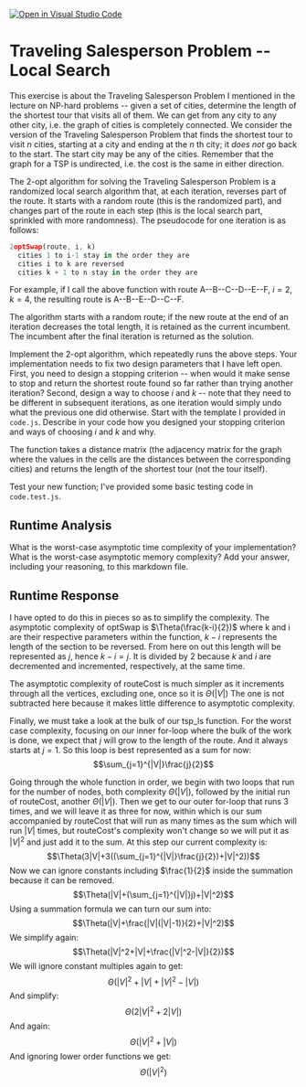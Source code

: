 [![Open in Visual Studio Code](https://classroom.github.com/assets/open-in-vscode-718a45dd9cf7e7f842a935f5ebbe5719a5e09af4491e668f4dbf3b35d5cca122.svg)](https://classroom.github.com/online_ide?assignment_repo_id=12989914&assignment_repo_type=AssignmentRepo)
# Traveling Salesperson Problem -- Local Search

This exercise is about the Traveling Salesperson Problem I mentioned in the
lecture on NP-hard problems -- given a set of cities, determine the length of
the shortest tour that visits all of them. We can get from any city to any other
city, i.e. the graph of cities is completely connected. We consider the version
of the Traveling Salesperson Problem that finds the shortest tour to visit $n$
cities, starting at a city and ending at the $n$ th city; it *does not* go
back to the start. The start city may be any of the cities. Remember that the
graph for a TSP is undirected, i.e. the cost is the same in either direction.

The 2-opt algorithm for solving the Traveling Salesperson Problem is a
randomized local search algorithm that, at each iteration, reverses part of the
route. It starts with a random route (this is the randomized part), and changes
part of the route in each step (this is the local search part, sprinkled with
more randomness). The pseudocode for one iteration is as follows:

```javascript
2optSwap(route, i, k)
  cities 1 to i-1 stay in the order they are
  cities i to k are reversed
  cities k + 1 to n stay in the order they are
```

For example, if I call the above function with route A--B--C--D--E--F, $i=2$,
$k=4$, the resulting route is A--B--E--D--C--F.

The algorithm starts with a random route; if the new route at the end of an
iteration decreases the total length, it is retained as the current incumbent.
The incumbent after the final iteration is returned as the solution.

Implement the 2-opt algorithm, which repeatedly runs the above steps. Your
implementation needs to fix two design parameters that I have left open. First,
you need to design a stopping criterion -- when would it make sense to stop and
return the shortest route found so far rather than trying another iteration?
Second, design a way to choose $i$ and $k$ -- note that they need to be
different in subsequent iterations, as one iteration would simply undo what
the previous one did otherwise. Start with the template I provided in `code.js`.
Describe in your code how you designed your stopping criterion and ways of
choosing $i$ and $k$ and why.

The function takes a distance matrix (the adjacency matrix for the graph where
the values in the cells are the distances between the corresponding cities) and
returns the length of the shortest tour (not the tour itself).

Test your new function; I've provided some basic testing code in `code.test.js`.

## Runtime Analysis

What is the worst-case asymptotic time complexity of your implementation? What
is the worst-case asymptotic memory complexity? Add your answer, including your
reasoning, to this markdown file.

## Runtime Response

I have opted to do this in pieces so as to simplify the complexity. The asymptotic complexity of optSwap is $\Theta(\frac{k-i}{2})$ where k and i are their respective parameters within the function, $k-i$ represents the length of the section to be reversed. From here on out this length will be represented as $j$, hence $k-i=j$. It is divided by 2 because $k$ and $i$ are decremented and incremented, respectively, at the same time.

The asymptotic complexity of routeCost is much simpler as it increments through all the vertices, excluding one, once so it is $\Theta(|V|)$ The one is not subtracted here because it makes little difference to asymptotic complexity.

Finally, we must take a look at the bulk of our tsp_ls function. For the worst case complexity, focusing on our inner for-loop where the bulk of the work is done, we expect that $j$ will grow to the length of the route. And it always starts at $j=1$. So this loop is best represented as a sum for now: $$\sum_{j=1}^{|V|}\frac{j}{2}$$

Going through the whole function in order, we begin with two loops that run for the number of nodes, both complexity $\Theta(|V|)$, followed by the initial run of routeCost, another $\Theta(|V|)$. Then we get to our outer for-loop that runs 3 times, and we will leave it as three for now, within which is our sum accompanied by routeCost that will run as many times as the sum which will run $|V|$ times, but routeCost's complexity won't change so we will put it as $|V|^2$ and just add it to the sum. At this step our current complexity is:
$$\Theta(3|V|+3((\sum_{j=1}^{|V|}\frac{j}{2})+|V|^2))$$
Now we can ignore constants including $\frac{1}{2}$ inside the summation because it can be removed.
$$\Theta(|V|+(\sum_{j=1}^{|V|}j)+|V|^2)$$
Using a summation formula we can turn our sum into:
$$\Theta(|V|+\frac{|V|(|V|-1)}{2}+|V|^2)$$
We simplify again:
$$\Theta(|V|^2+|V|+\frac{|V|^2-|V|}{2})$$
We will ignore constant multiples again to get:
$$\Theta(|V|^2+|V|+|V|^2-|V|)$$
And simplify:
$$\Theta(2|V|^2+2|V|)$$
And again:
$$\Theta(|V|^2+|V|)$$
And ignoring lower order functions we get:
$$\Theta(|V|^2)$$

